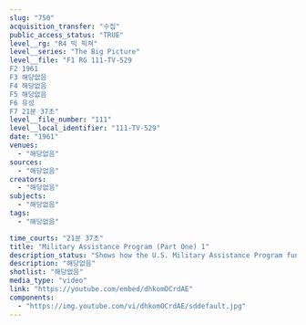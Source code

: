 ```yaml
---
slug: "750"
acquisition_transfer: "수집"
public_access_status: "TRUE"
level__rg: "R4 빅 픽쳐"
level__series: "The Big Picture"
level__file: "F1 RG 111-TV-529
F2 1961
F3 해당없음
F4 해당없음
F5 해당없음
F6 유성
F7 21분 37초"
level__file_number: "111"
level__local_identifier: "111-TV-529"
date: "1961"
venues: 
  - "해당없음"
sources: 
  - "해당없음"
creators: 
  - "해당없음"
subjects: 
  - "해당없음"
tags: 
  - "해당없음"

time_courts: "21분 37초"
title: "Military Assistance Program (Part One) 1"
description_status: "Shows how the U.S. Military Assistance Program functions as a vital part of U.S. foreign policy in furnishing training, equipment and advice to allies. Reports on NATO success. Companion to TV-535."
description: "해당없음"
shotlist: "해당없음"
media_type: "video"
link: "https://youtube.com/embed/dhkomOCrdAE"
components: 
  - "https://img.youtube.com/vi/dhkomOCrdAE/sddefault.jpg"
---
```

